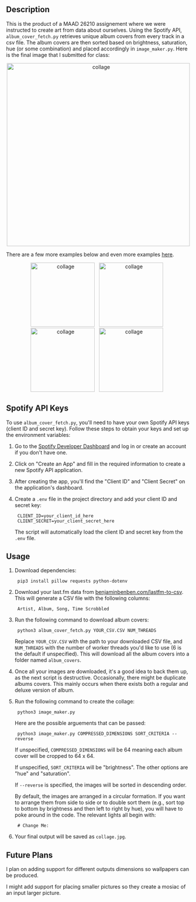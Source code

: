 ## Description

This is the product of a MAAD 26210 assignement where we were instructed to create art from data about ourselves. Using the Spotify API, ``album_cover_fetch.py`` retrieves unique album covers from every track in a csv file. The album covers are then sorted based on brightness, saturation, hue (or some combination) and placed accordingly in ``image_maker.py``. Here is the final image that I submitted for class:

<p align="center">
  <img src="default.jpg" alt="collage" width="500">
</p>

There are a few more examples below and even more examples [here](/more_examples/ALL_EXAMPLES.md).
<p align="center">
  <img src="more_examples/hue_then_brightness.jpg" alt="collage" width="175">&nbsp;&nbsp; 
  <img src="more_examples/hue_reversed.jpg" alt="collage" width="175">&nbsp;&nbsp; 
  <img src="more_examples/brightness_then_saturation.jpg" alt="collage" width="175">&nbsp;&nbsp; 
  <img src="more_examples/saturation_then_hue.jpg" alt="collage" width="175">&nbsp;&nbsp; 
</p>

## Spotify API Keys

To use ``album_cover_fetch.py``, you'll need to have your own Spotify API keys (client ID and secret key). Follow these steps to obtain your keys and set up the environment variables:

1. Go to the [Spotify Developer Dashboard](https://developer.spotify.com/dashboard/applications) and log in or create an account if you don't have one.

2. Click on "Create an App" and fill in the required information to create a new Spotify API application.

3. After creating the app, you'll find the "Client ID" and "Client Secret" on the application's dashboard.

4. Create a `.env` file in the project directory and add your client ID and secret key:

        CLIENT_ID=your_client_id_here
        CLIENT_SECRET=your_client_secret_here

    The script will automatically load the client ID and secret key from the `.env` file.

## Usage

1. Download dependencies:

        pip3 install pillow requests python-dotenv

2. Download your last.fm data from [benjaminbenben.com/lastfm-to-csv](https://benjaminbenben.com/lastfm-to-csv/). This will generate a CSV file with the following columns:

        Artist, Album, Song, Time Scrobbled

3. Run the following command to download album covers:

        python3 album_cover_fetch.py YOUR_CSV.CSV NUM_THREADS

    Replace `YOUR_CSV.CSV` with the path to your downloaded CSV file, and `NUM_THREADS` with the number of worker threads you'd like to use (6 is the default if unspecified). This will download all the album covers into a folder named `album_covers`.

4. Once all your images are downloaded, it's a good idea to back them up, as the next script is destructive. Occasionally, there might be duplicate albums covers. This mainly occurs when there exists both a regular and deluxe version of album.

5. Run the following command to create the collage:

        python3 image_maker.py

    Here are the possible arguements that can be passed:

        python3 image_maker.py COMPRESSED_DIMENSIONS SORT_CRITERIA --reverse

    If unspecified, `COMPRESSED_DIMENSIONS` will be 64 meaning each album cover will be cropped to 64 x 64.

    If unspecified, `SORT_CRITERIA` will be "brightness". The other options are "hue" and "saturation".

    If `--reverse` is specified, the images will be sorted in descending order.

    By default, the images are arranged in a circular formation. If you want to arrange them from side to side or to double sort them (e.g., sort top to bottom by brightness and then left to right by hue), you will have to poke around in the code. The relevant lights all begin with:

        # Change Me:

6. Your final output will be saved as `collage.jpg`.
## Future Plans

I plan on adding support for different outputs dimensions so wallpapers can be produced.

I might add support for placing smaller pictures so they create a mosiac of an input larger picture.

